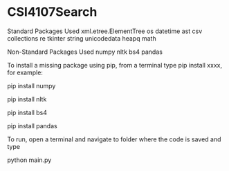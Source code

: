 # CSI4107Search

Standard Packages Used
xml.etree.ElementTree
os
datetime
ast
csv
collections
re
tkinter
string
unicodedata
heapq
math

Non-Standard Packages Used
numpy
nltk
bs4
pandas

To install a missing package using pip, from a terminal type pip install xxxx, for example:

pip install numpy

pip install nltk

pip install bs4

pip install pandas

To run, open a terminal and navigate to folder where the code is saved and type

python main.py

